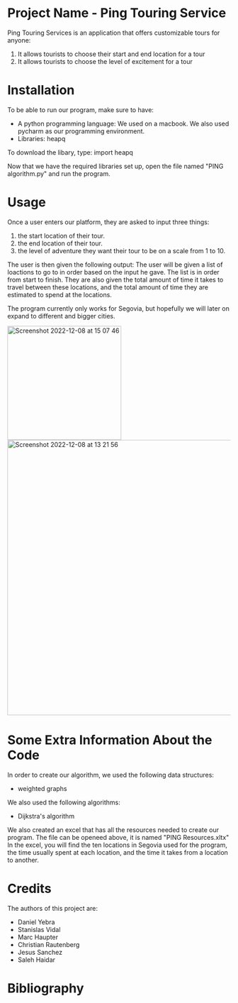 # Project Name - Ping Touring Service

Ping Touring Services is an application that offers customizable tours for anyone:
1) It allows tourists to choose their start and end location for a tour
2) It allows tourists to choose the level of excitement for a tour

# Installation

To be able to run our program, make sure to have:
- A python programming language: We used on a macbook. We also used pycharm as our programming environment.
- Libraries: heapq

To download the libary, type:
import heapq

Now that we have the required libraries set up, open the file named "PING algorithm.py" and run the program.

# Usage

Once a user enters our platform, they are asked to input three things: 
1) the start location of their tour.
2) the end location of their tour. 
3) the level of adventure they want their tour to be on a scale from 1 to 10.

The user is then given the following output: 
The user will be given a list of loactions to go to in order based on the input he gave. The list is in order from start to finish. They are also given the total amount of time it takes to travel between these locations, and the total amount of time they are estimated to spend at the locations.

The program currently only works for Segovia, but hopefully we will later on expand to different and bigger cities. 


<img width="257" alt="Screenshot 2022-12-08 at 15 07 46" src="https://user-images.githubusercontent.com/118168121/206467169-8a3225e8-1dc9-4bb1-8d78-8dbe57293fee.png">

<img width="621" alt="Screenshot 2022-12-08 at 13 21 56" src="https://user-images.githubusercontent.com/118168121/206467424-46764127-f8e7-4493-acda-a3035386fa2b.png">



# Some Extra Information About the Code

In order to create our algorithm, we used the following data structures:
- weighted graphs

We also used the following algorithms:
- Dijkstra's algorithm

We also created an excel that has all the resources needed to create our program. The file can be openeed above, it is named "PING Resources.xltx"
In the excel, you will find the ten locations in Segovia used for the program, the time usually spent at each location, and the time it takes from a
location to another.

# Credits

The authors of this project are:
- Daniel Yebra
- Stanislas Vidal
- Marc Haupter
- Christian Rautenberg
- Jesus Sanchez
- Saleh Haidar

# Bibliography
